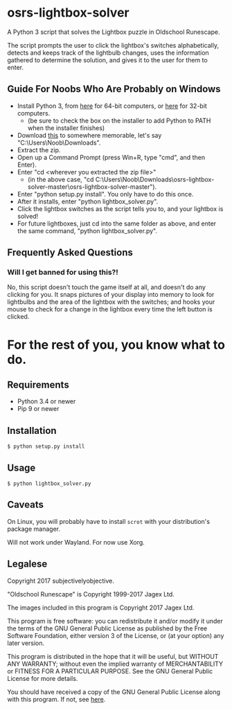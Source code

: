 osrs-lightbox-solver
====================

A Python 3 script that solves the Lightbox puzzle in Oldschool Runescape.

The script prompts the user to click the lightbox's switches alphabetically,
detects and keeps track of the lightbulb changes, uses the
information gathered to determine the solution, and gives it to the user for
them to enter.

## Guide For Noobs Who Are Probably on Windows
 * Install Python 3, from [here](https://www.python.org/ftp/python/3.6.2/python-3.6.2-amd64.exe)
 for 64-bit computers, or [here](https://www.python.org/ftp/python/3.6.2/python-3.6.2.exe) for 32-bit computers.
   * (be sure to check the box on the installer to add Python to PATH when the installer finishes)
 * Download [this](https://github.com/subjectivelyobjective/osrs-lightbox-solver/archive/master.zip) to somewhere memorable, let's say "C:\Users\Noob\Downloads".
 * Extract the zip.
 * Open up a Command Prompt (press Win+R, type "cmd", and then Enter).
 * Enter "cd \<wherever you extracted the zip file\>"
    * (in the above case, "cd C:\Users\Noob\Downloads\osrs-lightbox-solver-master\osrs-lightbox-solver-master").
 * Enter "python setup.py install". You only have to do this once.
 * After it installs, enter "python lightbox_solver.py".
 * Click the lightbox switches as the script tells you to, and your lightbox is solved!
 * For future lightboxes, just cd into the same folder as above, and enter the same command, "python lightbox_solver.py".

## Frequently Asked Questions
### Will I get banned for using this?!
No, this script doesn't touch the game itself at all, and doesn't do any
clicking for you. It snaps pictures of your display into memory to look for
lightbulbs and the area of the lightbox with the switches; and hooks your
mouse to check for a change in the lightbox every time the left button is
clicked.

# For the rest of you, you know what to do.

## Requirements
 * Python 3.4 or newer
 * Pip 9 or newer

## Installation
```
$ python setup.py install
```

## Usage
 ```
$ python lightbox_solver.py
```

## Caveats
On Linux, you will probably have to install `scrot` with your distribution's
package manager.

Will not work under Wayland. For now use Xorg.

## Legalese
Copyright 2017 subjectivelyobjective.

"Oldschool Runescape" is Copyright 1999-2017 Jagex Ltd.

The images included in this program is Copyright 2017 Jagex Ltd.

This program is free software: you can redistribute it and/or modify
it under the terms of the GNU General Public License as published by
the Free Software Foundation, either version 3 of the License, or
(at your option) any later version.

This program is distributed in the hope that it will be useful,
but WITHOUT ANY WARRANTY; without even the implied warranty of
MERCHANTABILITY or FITNESS FOR A PARTICULAR PURPOSE.  See the
GNU General Public License for more details.

You should have received a copy of the GNU General Public License
along with this program.  If not, see [here](http://www.gnu.org/licenses/).
